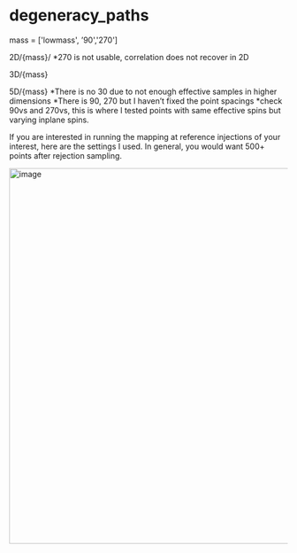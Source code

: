# degeneracy_paths

mass = ['lowmass', ’90','270']

2D/{mass}/
*270 is not usable, correlation does not recover in 2D

3D/{mass}

5D/{mass}
*There is no 30 due to not enough effective samples in higher dimensions
*There is 90, 270 but I haven’t fixed the point spacings
*check 90vs and 270vs, this is where I tested points with same effective spins but varying inplane spins. 


If you are interested in running the mapping at reference injections of your interest, here are the settings I used. 
In general, you would want 500+ points after rejection sampling. 

<img width="678" alt="image" src="https://github.com/yixinkang/degeneracy_paths/assets/112017703/cd2dec40-cb7c-4b38-8f64-aabb9af8b557">
